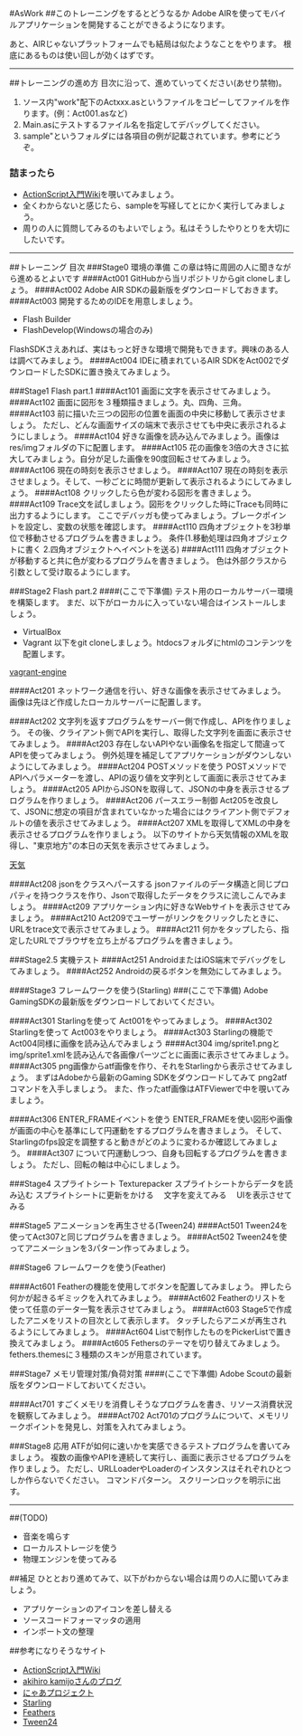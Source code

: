 #AsWork
##このトレーニングをするとどうなるか
Adobe AIRを使ってモバイルアプリケーションを開発することができるようになります。

あと、AIRじゃないプラットフォームでも結局は似たようなことをやります。
根底にあるものは使い回しが効くはずです。
- - -
##トレーニングの進め方
目次に沿って、進めていってください(あせり禁物)。

1. ソース内"work"配下のActxxx.asというファイルをコピーしてファイルを作ります。(例：Act001.asなど)
2. Main.asにテストするファイル名を指定してデバッグしてください。
3. sample"というフォルダには各項目の例が記載されています。参考にどうぞ。

### 詰まったら
* [ActionScript入門Wiki](http://www40.atwiki.jp/spellbound/)を覗いてみましょう。
* 全くわからないと感じたら、sampleを写経してとにかく実行してみましょう。
* 周りの人に質問してみるのもよいでしょう。私はそうしたやりとりを大切にしたいです。

- - -

##トレーニング 目次
###Stage0 環境の準備
この章は特に周囲の人に聞きながら進めるとよいです
####Act001 GitHubから当リポジトリからgit cloneしましょう。
####Act002 Adobe AIR SDKの最新版をダウンロードしておきます。
####Act003 開発するためのIDEを用意しましょう。
* Flash Builder
* FlashDevelop(Windowsの場合のみ)

FlashSDKさえあれば、実はもっと好きな環境で開発もできます。興味のある人は調べてみましょう。
####Act004 IDEに積まれているAIR SDKをAct002でダウンロードしたSDKに置き換えてみましょう。

###Stage1 Flash part.1
####Act101 画面に文字を表示させてみましょう。
####Act102 画面に図形を３種類描きましょう。丸、四角、三角。
####Act103 前に描いた三つの図形の位置を画面の中央に移動して表示させましょう。
ただし、どんな画面サイズの端末で表示させても中央に表示されるようにしましょう。
####Act104 好きな画像を読み込んでみましょう。画像はres/imgフォルダの下に配置します。
####Act105 花の画像を3倍の大きさに拡大してみましょう。自分が足した画像を90度回転させてみましょう。
####Act106 現在の時刻を表示させましょう。
####Act107 現在の時刻を表示させましょう。そして、一秒ごとに時間が更新して表示されるようにしてみましょう。
####Act108 クリックしたら色が変わる図形を書きましょう。
####Act109 Trace文を試しましょう。図形をクリックした時にTraceも同時に出力するようにします。
ここでデバッガも使ってみましょう。ブレークポイントを設定し、変数の状態を確認します。
####Act110 四角オブジェクトを3秒単位で移動させるプログラムを書きましょう。
条件(1.移動処理は四角オブジェクトに書く 2.四角オブジェクトへイベントを送る)
####Act111 四角オブジェクトが移動すると共に色が変わるプログラムを書きましょう。
色は外部クラスから引数として受け取るようにします。

###Stage2 Flash part.2
####(ここで下準備)
テスト用のローカルサーバー環境を構築します。
まだ、以下がローカルに入っていない場合はインストールしましょう。
* VirtualBox
* Vagrant
以下をgit cloneしましょう。htdocsフォルダにhtmlのコンテンツを配置します。

[vagrant-engine](https://github.com/niji-ohnami/vagrant-engine.git)

####Act201 ネットワーク通信を行い、好きな画像を表示させてみましょう。
画像は先ほど作成したローカルサーバーに配置します。

####Act202 文字列を返すプログラムをサーバー側で作成し、APIを作りましょう。
その後、クライアント側でAPIを実行し、取得した文字列を画面に表示させてみましょう。
####Act203 存在しないAPIやない画像名を指定して間違ってAPIを使ってみましょう。
例外処理を補足してアプリケーションがダウンしないようにしてみましょう。
####Act204 POSTメソッドを使う
POSTメソッドでAPIへパラメーターを渡し、APIの返り値を文字列として画面に表示させてみましょう。
####Act205 APIからJSONを取得して、JSONの中身を表示させるプログラムを作りましょう。
####Act206 パースエラー制御
Act205を改良して、JSONに想定の項目が含まれていなかった場合にはクライアント側でデフォルトの値を表示させてみましょう。
####Act207 XMLを取得してXMLの中身を表示させるプログラムを作りましょう。
以下のサイトから天気情報のXMLを取得し、"東京地方"の本日の天気を表示させてみましょう。

[天気](http://www.drk7.jp/weather/)

####Act208 jsonをクラスへパースする
jsonファイルのデータ構造と同じプロパティを持つクラスを作り、Jsonで取得したデータをクラスに流しこんでみましょう。
####Act209 アプリケーション内に好きなWebサイトを表示させてみましょう。
####Act210 Act209でユーザーがリンクをクリックしたときに、URLをtrace文で表示させてみましょう。
####Act211 何かをタップしたら、指定したURLでブラウザを立ち上がるプログラムを書きましょう。

###Stage2.5 実機テスト
####Act251 AndroidまたはiOS端末でデバッグをしてみましょう。
####Act252 Androidの戻るボタンを無効にしてみましょう。

####Stage3 フレームワークを使う(Starling)
###(ここで下準備)
Adobe GamingSDKの最新版をダウンロードしておいてください。

####Act301 Starlingを使って Act001をやってみましょう。
####Act302 Starlingを使って Act003をやりましょう。
####Act303 Starlingの機能でAct004同様に画像を読み込んでみましょう
####Act304 img/sprite1.pngとimg/sprite1.xmlを読み込んで各画像パーツごとに画面に表示させてみましょう。
####Act305 png画像からatf画像を作り、それをStarlingから表示させてみましょう。
まずはAdobeから最新のGaming SDKをダウンロードしてみて png2atfコマンドを入手しましょう。
また、作ったatf画像はATFViewerで中を覗いてみましょう。

####Act306 ENTER_FRAMEイベントを使う
ENTER_FRAMEを使い図形や画像が画面の中心を基準にして円運動をするプログラムを書きましょう。
そして、Starlingのfps設定を調整すると動きがどのように変わるか確認してみましょう。
####Act307 について円運動しつつ、自身も回転するプログラムを書きましょう。
ただし、回転の軸は中心にしましょう。

###Stage4 スプライトシート
Texturepacker
スプライトシートからデータを読み込む
スプライトシートに更新をかける
　文字を変えてみる
　UIを表示させてみる

###Stage5 アニメーションを再生させる(Tween24)
####Act501 Tween24を使ってAct307と同じプログラムを書きましょう。
####Act502 Tween24を使ってアニメーションを3パターン作ってみましょう。

###Stage6 フレームワークを使う(Feather)

####Act601 Featherの機能を使用してボタンを配置してみましょう。
押したら何かが起きるギミックを入れてみましょう。
####Act602 Featherのリストを使って任意のデータ一覧を表示させてみましょう。
####Act603 Stage5で作成したアニメをリストの目次として表示します。
タッチしたらアニメが再生されるようにしてみましょう。
####Act604 Listで制作したものをPickerListで置き換えてみましょう。
####Act605 Fethersのテーマを切り替えてみましょう。
fethers.themesに３種類のスキンが用意されています。

###Stage7 メモリ管理対策/負荷対策
####(ここで下準備)
Adobe Scoutの最新版をダウンロードしておいてください。

####Act701 すごくメモリを消費しそうなプログラムを書き、リソース消費状況を観察してみましょう。
####Act702 Act701のプログラムについて、メモリリークポイントを発見し、対策を入れてみましょう。

###Stage8 応用
ATFが如何に速いかを実感できるテストプログラムを書いてみましょう。
複数の画像やAPIを連続して実行し、画面に表示させるプログラムを作りましょう。
ただし、URLLoaderやLoaderのインスタンスはそれぞれひとつしか作らないでください。
コマンドパターン。
スクリーンロックを明示に出す。

- - -

##(TODO)
* 音楽を鳴らす
* ローカルストレージを使う
* 物理エンジンを使ってみる

##補足
ひととおり進めてみて、以下がわからない場合は周りの人に聞いてみましょう。

* アプリケーションのアイコンを差し替える
* ソースコードフォーマッタの適用
* インポート文の整理

##参考になりそうなサイト
* [ActionScript入門Wiki](http://www40.atwiki.jp/spellbound/)
* [akihiro kamijoさんのブログ](http://cuaoar.jp/)
* [にゃあプロジェクト](http://www.project-nya.jp/)
* [Starling](http://gamua.com/starling/)
* [Feathers](http://feathersui.com/)
* [Tween24](http://package.a24.cat/tween24/)
